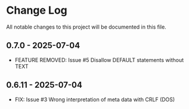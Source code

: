 # Change Log
All notable changes to this project will be documented in this file.

## 0.7.0 - 2025-07-04  
- FEATURE REMOVED: Issue #5 Disallow DEFAULT statements without TEXT

## 0.6.11 - 2025-07-04  
- FIX: Issue #3 Wrong interpretation of meta data with CRLF (DOS)
